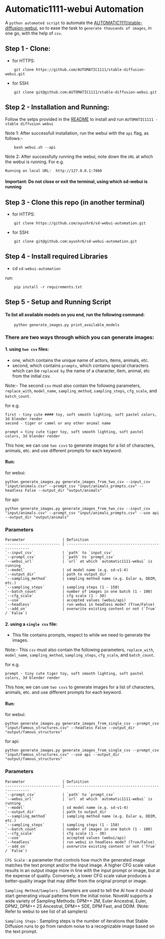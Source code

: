 
# Automatic1111-webui Automation

A `python automated script` to automate the [AUTOMATIC1111/stable-diffusion-webui](https://github.com/AUTOMATIC1111/stable-diffusion-webui), so to ease the task to `generate thousands of images`, in one go, with the help of `csv`.

## Step 1 - Clone:

- for HTTPS:
```
    git clone https://github.com/AUTOMATIC1111/stable-diffusion-webui.git
```

- for SSH:
```
    git clone git@github.com:AUTOMATIC1111/stable-diffusion-webui.git
```


## Step 2 - Installation and Running:

Follow the setps provided in the [README](https://github.com/AUTOMATIC1111/stable-diffusion-webui/blob/master/README.md) to install and run `AUTOMATIC1111 - stable diffusion webui`

Note 1: After successfull installation, run the webui with the `api` flag, as follows:- 

```
    bash webui.sh --api
```

Note 2: After successfully running the webui, note down the `URL` at which the webui is running. For e.g.

    Running on local URL:  http://127.0.0.1:7860

 #### Important: Do not close or exit the terminal, using which sd-webui is running

## Step 3 - Clone this repo (in another terminal)

- for HTTPS:
```
    git clone https://github.com/ayushr6/sd-webui-automation.git
```

- for SSH:
```
    git clone git@github.com:ayushr6/sd-webui-automation.git
```
## Step 4 - Install required Libraries

- cd `sd-webui-automation`

run:
```
    pip install -r requirements.txt
```

## Step 5 - Setup and Running Script

#### To list all available models on you end, run the following command:

```
    python generate_images.py print_available_models
```

### There are two ways through which you can generate images:

#### 1. using `two csv` files:

- one, which contains the unique name of actors, items, animals, etc.
- second, which contains `prompts`, which contains special characters which can be `replaced by` the name of a character, item, animal, etc from the initial csv.

Note:- The second `csv` must also contain the following parameters, `replace_with`, `model_name`, `sampling_method`, `sampling_steps`, `cfg_scale`, and `batch_count`.


for e.g.

```
first - tiny cute #### toy, soft smooth lighting, soft pastel colors, 3d blender render
second - tiger or camel or any other animal name

prompt = tiny cute tiger toy, soft smooth lighting, soft pastel colors, 3d blender render
```

This how, we can use `two csvs` to generate images for a list of characters, animals, etc. and use different prompts for each keyword.

#### Run:

for webui:

```
python generate_images.py generate_images_from_two_csv --input_csv "input/animals.csv" --prompt_csv "input/animals_prompts.csv" --headless False --output_dir "output/animals"
```

for api:

```
python generate_images.py generate_images_from_two_csv --input_csv "input/animals.csv" --prompt_csv "input/animals_prompts.csv" --use api --output_dir "output/animals"
```

### Parameters

    Parameter                 | Definition
    ------------------------- | -----------------------------------------------------
    `--input_csv`             | `path` to `input_csv`
    `--prompt_csv`            | `path` to `prompt_csv`
    `--webui_url`             | `url` at which `automatic1111-webui` is running
    `--model`                 | sd model name (e.g. sd-v1-4)
    `--output_dir`            | path to output_dir
    `--sampling_method`       | sampling method name (e.g. Eular a, DDIM, etc.)
    `--sampling_steps`        | sampling steps (1 - 150)
    `--batch_count`           | number of images in one batch (1 - 100)
    `--cfg_scale`             | cfg scale (1 - 30)
    `--use`                   | accepted values (webui/api)
    `--headless`              | run webui in headless mode? (True/False)
    `--add_on`                | overwrite existing content or not (`True` / `False`)


#### 2. using a `single csv` file:

- This file contains prompts, respect to while we need to generate the images.

Note:- This `csv` must also contain the following parameters, `replace_with`, `model_name`, `sampling_method`, `sampling_steps`, `cfg_scale`, and `batch_count`.

for e.g.

```
prompt - tiny cute tiger toy, soft smooth lighting, soft pastel colors, 3d blender render
```

This how, we can use `two csvs` to generate images for a list of characters, animals, etc. and use different prompts for each keyword.

#### Run:

for webui:

```
python generate_images.py generate_images_from_single_csv --prompt_csv "input/famous_structures.csv" --headless False --output_dir "output/famous_structures"
```

for api:

```
python generate_images.py generate_images_from_single_csv --prompt_csv "input/famous_structures.csv" --use api --output_dir "output/famous_structures"
```


### Parameters

    Parameter                 | Definition
    ------------------------- | -----------------------------------------------------
    `--prompt_csv`            | `path` to `prompt_csv`
    `--webui_url`             | `url` at which `automatic1111-webui` is running
    `--model`                 | sd model name (e.g. sd-v1-4)
    `--output_dir`            | path to output_dir
    `--sampling_method`       | sampling method name (e.g. Eular a, DDIM, etc.)
    `--sampling_steps`        | sampling steps (1 - 150)
    `--batch_count`           | number of images in one batch (1 - 100)
    `--cfg_scale`             | cfg scale (1 - 30)
    `--use`                   | accepted values (webui/api)
    `--headless`              | run webui in headless mode? (True/False)
    `--add_on`                | overwrite existing content or not (`True` / `False`)


`CFG Scale` : a parameter that controls how much the generated image matches the text prompt and/or the input image. A higher CFG scale value results in an output image more in line with the input prompt or image, but at the expense of quality. Conversely, a lower CFG scale value produces a better-quality image that may differ from the original prompt or image.

`Sampling Method/Samplers` : Samplers are used to tell the AI how it should start generating visual patterns from the initial noise. NovelAI supports a wide variety of Sampling Methods: DPM++ 2M, Euler Ancestral, Euler, DPM2, DPM++ 2S Ancestral, DPM++ SDE, DPM Fast, and DDIM. (Note: Refer to webui to see list of all samplers)

`Sampling Steps` : Sampling steps is the number of iterations that Stable Diffusion runs to go from random noise to a recognizable image based on the text prompt.